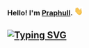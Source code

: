 ### Hello! I'm [Praphull](https://github.com/praphullverma). <a href="https://github.com/praphullverma"><img src="wave.gif" width="20px" height="20px" /></a>
<!-- [![Typing SVG](https://readme-typing-svg.demolab.com?font=Fira+Code&weight=300&size=18&pause=1000&random=false&width=435&lines=Welcome+to+my+GitHub+profile!%F0%9F%91%8B;My+favorite+language+is+Java%F0%9F%A6%80;I+love+to+Create+stuffs%F0%9F%92%BB;I+also+love+music+and+movies%F0%9F%8E%B5;well+that+is+it!%F0%9F%93%A6)](https://github.com/prajwal-38) -->

<a href="https://github.com/praphull"><img src="https://readme-typing-svg.demolab.com?font=Fira+Code&weight=300&size=18&pause=1000&random=false&width=435&lines=Welcome+to+my+GitHub+profile!%F0%9F%91%8B;My+favorite+language+is+Java%F0%9F%A6%80;I+love+to+Create+stuffs%F0%9F%92%BB;I+also+love+music+and+movies%F0%9F%8E%B5;+and+sometimes+I+Just+Code%F0%9F%93%9A;well+that+is+it!%F0%9F%93%A6" alt="Typing SVG" /><a>
---
